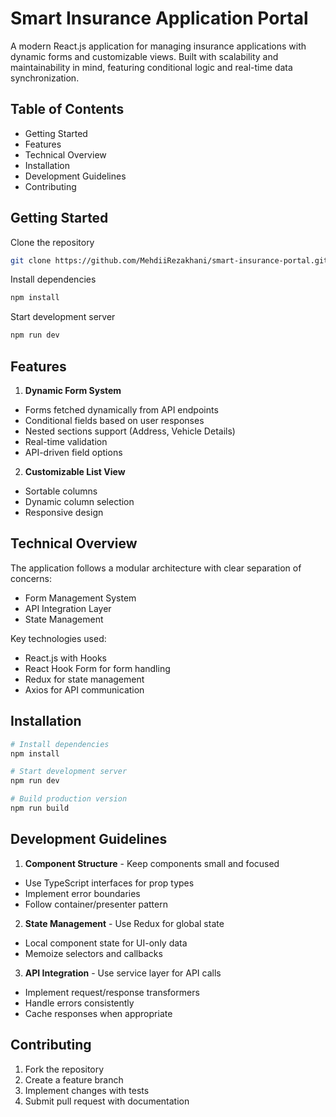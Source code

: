 # Smart Insurance Application Portal

A modern React.js application for managing insurance applications with dynamic forms and customizable views. Built with scalability and maintainability in mind, featuring conditional logic and real-time data synchronization.

## Table of Contents

- Getting Started
- Features
- Technical Overview
- Installation
- Development Guidelines
- Contributing

## Getting Started

Clone the repository

```bash
git clone https://github.com/MehdiiRezakhani/smart-insurance-portal.git

```

Install dependencies

```bash
npm install
```

Start development server

```bash
npm run dev
```

## Features

1. **Dynamic Form System**

- Forms fetched dynamically from API endpoints
- Conditional fields based on user responses
- Nested sections support (Address, Vehicle Details)
- Real-time validation
- API-driven field options

2. **Customizable List View**

- Sortable columns
- Dynamic column selection
- Responsive design

## Technical Overview

The application follows a modular architecture with clear separation of concerns:

- Form Management System
- API Integration Layer
- State Management

Key technologies used:

- React.js with Hooks
- React Hook Form for form handling
- Redux for state management
- Axios for API communication

## Installation

```bash
# Install dependencies
npm install

# Start development server
npm run dev

# Build production version
npm run build

```

## Development Guidelines

1. **Component Structure** - Keep components small and focused

- Use TypeScript interfaces for prop types
- Implement error boundaries
- Follow container/presenter pattern

2. **State Management** - Use Redux for global state

- Local component state for UI-only data
- Memoize selectors and callbacks

3. **API Integration** - Use service layer for API calls

- Implement request/response transformers
- Handle errors consistently
- Cache responses when appropriate

## Contributing

1. Fork the repository
2. Create a feature branch
3. Implement changes with tests
4. Submit pull request with documentation
